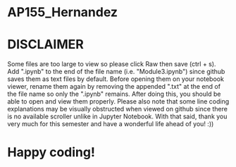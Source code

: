 # AP155_Hernandez

# DISCLAIMER
Some files are too large to view so please click Raw then save (ctrl + s). Add ".ipynb" to the end of the file name (i.e. "Module3.ipynb") since github
saves them as text files by default. Before opening them on your notebook viewer, rename them again by removing the appended ".txt" at the end of the file name so
only the ".ipynb" remains. After doing this, you should be able to open and view them properly. Please also note that some line coding explanations may be visually
obstructed when viewed on github since there is no available scroller unlike in Jupyter Notebook. With that said, thank you very much for this semester and have a
wonderful life ahead of you! :))

# Happy coding!
